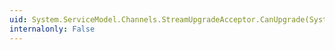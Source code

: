 ```yaml
---
uid: System.ServiceModel.Channels.StreamUpgradeAcceptor.CanUpgrade(System.String)
internalonly: False
---
```

